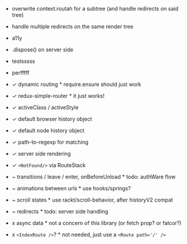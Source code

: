 
- overwrite context.routah for a subtree (and handle redirects on said tree)
- handle multiple redirects on the same render tree
- a11y
- .dispose() on server side
- testsssss
- perfffff


- ✓ dynamic routing * require.ensure should just work
- ✓ redux-simple-router * it just works!
- ✓ activeClass / activeStyle
- ✓ default browser history object
- ✓ default node history object
- ✓ path-to-regexp for matching
- ✓ server side rendering
- ✓ `<NotFound/>` via RouteStack


- ~ transitions / leave / enter, onBeforeUnload * todo: authWare flow
- ~ animations between urls * use hooks/springs?
- ~ scroll states * use rackt/scroll-behavior, after historyV2 compat
- ~ redirects * todo: server side handling


- x async data * not a concern of this library (or fetch prop? or falcor?)
- x `<IndexRoute />`? * not needed, just use a `<Route path='/' />`

